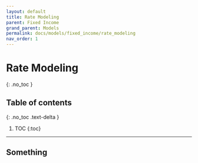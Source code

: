 ```yaml
---
layout: default
title: Rate Modeling
parent: Fixed Income
grand_parent: Models
permalink: docs/models/fixed_income/rate_modeling
nav_order: 1
---
```


# Rate Modeling
{: .no_toc }

## Table of contents
{: .no_toc .text-delta }

1. TOC
{:toc}

---

## Something